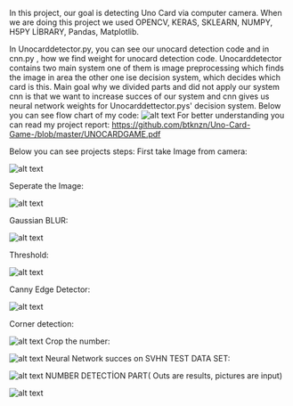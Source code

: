 In this project, our goal is detecting Uno Card via computer camera. When we are doing this project we used OPENCV, KERAS, SKLEARN, NUMPY, H5PY LİBRARY, Pandas, Matplotlib.

In Unocarddetector.py, you can see our unocard detection code and in cnn.py , how we find weight for unocard detection code. Unocarddetector contains two main
system one of them is ımage preprocessing which finds the image in area the other one ise decision system, which decides which card is this. Main goal why we divided parts and 
did not apply our system cnn is that we want to increase succes of our system and cnn gives us neural network weights for Unocarddettector.pys' decision system.
Below you can see flow chart of my code:
![alt text](https://github.com/btknzn/Uno-Card-Game-/blob/master/FLOWCART.PNG)
 For better understanding you can read my project report:
 https://github.com/btknzn/Uno-Card-Game-/blob/master/UNOCARDGAME.pdf
 
 Below you can see projects steps:
 First take Image from camera:
 
![alt text](https://github.com/btknzn/Uno-Card-Game-/blob/master/1.PNG)

Seperate the Image:

![alt text](https://github.com/btknzn/Uno-Card-Game-/blob/master/2.PNG)

Gaussian BLUR:

![alt text](https://github.com/btknzn/Uno-Card-Game-/blob/master/3.PNG)

Threshold:

![alt text](https://github.com/btknzn/Uno-Card-Game-/blob/master/4.PNG)

Canny Edge Detector:

![alt text](https://github.com/btknzn/Uno-Card-Game-/blob/master/5.PNG)

Corner detection:

![alt text](https://github.com/btknzn/Uno-Card-Game-/blob/master/6.PNG)
Crop the number:

![alt text](https://github.com/btknzn/Uno-Card-Game-/blob/master/7.PNG)
Neural Network succes on SVHN TEST DATA SET:

![alt text](https://github.com/btknzn/Uno-Card-Game-/blob/master/8.PNG)
NUMBER DETECTİON PART( Outs are results, pictures are input)

![alt text](https://github.com/btknzn/Uno-Card-Game-/blob/master/9.PNG)
